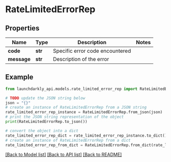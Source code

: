 # RateLimitedErrorRep


## Properties

Name | Type | Description | Notes
------------ | ------------- | ------------- | -------------
**code** | **str** | Specific error code encountered | 
**message** | **str** | Description of the error | 

## Example

```python
from launchdarkly_api.models.rate_limited_error_rep import RateLimitedErrorRep

# TODO update the JSON string below
json = "{}"
# create an instance of RateLimitedErrorRep from a JSON string
rate_limited_error_rep_instance = RateLimitedErrorRep.from_json(json)
# print the JSON string representation of the object
print(RateLimitedErrorRep.to_json())

# convert the object into a dict
rate_limited_error_rep_dict = rate_limited_error_rep_instance.to_dict()
# create an instance of RateLimitedErrorRep from a dict
rate_limited_error_rep_from_dict = RateLimitedErrorRep.from_dict(rate_limited_error_rep_dict)
```
[[Back to Model list]](../README.md#documentation-for-models) [[Back to API list]](../README.md#documentation-for-api-endpoints) [[Back to README]](../README.md)


